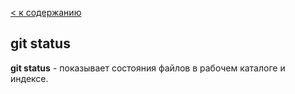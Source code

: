 [ < к содержанию](./readme.md)

## git status

**git status** - показывает состояния файлов в рабочем каталоге и индексе.
